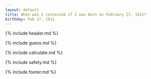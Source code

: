 ```yaml
---
layout: default
title: When was I conceived if I was born on February 27, 1911?
birthday: Feb 27, 1911
---
```


{% include header.md %}

{% include guess.md %}

{% include calculate.md %}

{% include safety.md %}

{% include footer.md %}



